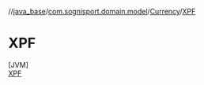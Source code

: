 //[java_base](../../../../index.md)/[com.sognisport.domain.model](../../index.md)/[Currency](../index.md)/[XPF](index.md)

# XPF

[JVM]\
[XPF](index.md)
